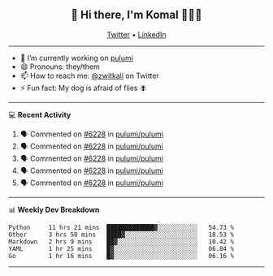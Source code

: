 <h2 align="center"> 👋 Hi there, I'm Komal 🧑🏾‍💻 </h2>
<p align="center">
    <a href="https://twitter.com/zwitkali">Twitter</a> •
    <a href="https://www.linkedin.com/in/komal-ali/">LinkedIn</a>
</p>

--------

- 🔭 I’m currently working on [pulumi](https://github.com/pulumi/pulumi)
- 😄 Pronouns: they/them
- 📫 How to reach me: [@zwitkali](https://twitter.com/zwitkali) on Twitter
- ⚡ Fun fact: My dog is afraid of flies 🪰

--------
💻 **Recent Activity**

<!--START_SECTION:activity-->
1. 🗣 Commented on [#6228](https://github.com/pulumi/pulumi/issues/6228) in [pulumi/pulumi](https://github.com/pulumi/pulumi)
2. 🗣 Commented on [#6228](https://github.com/pulumi/pulumi/issues/6228) in [pulumi/pulumi](https://github.com/pulumi/pulumi)
3. 🗣 Commented on [#6228](https://github.com/pulumi/pulumi/issues/6228) in [pulumi/pulumi](https://github.com/pulumi/pulumi)
4. 🗣 Commented on [#6228](https://github.com/pulumi/pulumi/issues/6228) in [pulumi/pulumi](https://github.com/pulumi/pulumi)
5. 🗣 Commented on [#6228](https://github.com/pulumi/pulumi/issues/6228) in [pulumi/pulumi](https://github.com/pulumi/pulumi)
<!--END_SECTION:activity-->

--------

📊 **Weekly Dev Breakdown**
<!--START_SECTION:waka-->
```text
Python     11 hrs 21 mins  █████████████▓░░░░░░░░░░░   54.73 % 
Other      3 hrs 50 mins   ████▓░░░░░░░░░░░░░░░░░░░░   18.53 % 
Markdown   2 hrs 9 mins    ██▓░░░░░░░░░░░░░░░░░░░░░░   10.42 % 
YAML       1 hr 25 mins    █▓░░░░░░░░░░░░░░░░░░░░░░░   06.84 % 
Go         1 hr 16 mins    █▓░░░░░░░░░░░░░░░░░░░░░░░   06.16 % 
```
<!--END_SECTION:waka-->

--------